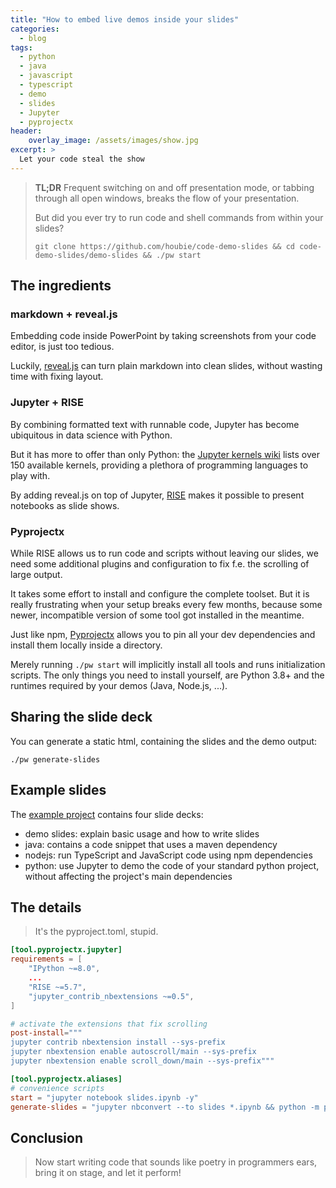 ```yaml
---
title: "How to embed live demos inside your slides"
categories:
  - blog
tags:
  - python
  - java
  - javascript
  - typescript
  - demo
  - slides
  - Jupyter
  - pyprojectx
header:
    overlay_image: /assets/images/show.jpg
excerpt: >
  Let your code steal the show
---
```

> **TL;DR**
> Frequent switching on and off presentation mode, or tabbing through all open windows, breaks the flow of your
> presentation.
> 
> But did you ever try to run code and shell commands from within your slides?
> 
> `git clone https://github.com/houbie/code-demo-slides && cd code-demo-slides/demo-slides && ./pw start`

## The ingredients
### markdown + reveal.js
Embedding code inside PowerPoint by taking screenshots from your code editor, is just too tedious.

Luckily, [reveal.js](https://revealjs.com/) can turn plain markdown into clean slides,
without wasting time with fixing layout. 

### Jupyter + RISE
By combining formatted text with runnable code, Jupyter has become ubiquitous in data science with Python.

But it has more to offer than only Python: the [Jupyter kernels wiki](https://github.com/jupyter/jupyter/wiki/Jupyter-kernels)
lists over 150 available kernels, providing a plethora of programming languages to play with.

By adding reveal.js on top of Jupyter, [RISE](https://rise.readthedocs.io/en/stable/index.html) makes it possible
to present notebooks as slide shows.

### Pyprojectx
While RISE allows us to run code and scripts without leaving our slides, we need some additional plugins and
configuration to fix f.e. the scrolling of large output.

It takes some effort to install and configure the complete toolset. But it is really frustrating
when your setup breaks every few months, because some newer, incompatible version of some tool got installed in the meantime.

Just like npm, [Pyprojectx](https://pyprojectx.github.io/) allows you to pin all your dev dependencies and install them
locally inside a directory.

Merely running `./pw start` will implicitly install all tools and runs initialization scripts.
The only things you need to install yourself, are Python 3.8+ and the runtimes required by your demos (Java, Node.js, ...).

## Sharing the slide deck
You can generate a static html, containing the slides and the demo output:
```shell
./pw generate-slides
```

## Example slides
The [example project](https://github.com/houbie/code-demo-slides) contains four slide decks:
* demo slides: explain basic usage and how to write slides
* java: contains a code snippet that uses a maven dependency
* nodejs: run TypeScript and JavaScript code using npm dependencies
* python: use Jupyter to demo the code of your standard python project, without affecting the project's main dependencies

## The details
> It's the pyproject.toml, stupid.

```toml
[tool.pyprojectx.jupyter]
requirements = [
    "IPython ~=8.0",
    ...
    "RISE ~=5.7",
    "jupyter_contrib_nbextensions ~=0.5",
]

# activate the extensions that fix scrolling
post-install="""
jupyter contrib nbextension install --sys-prefix
jupyter nbextension enable autoscroll/main --sys-prefix
jupyter nbextension enable scroll_down/main --sys-prefix"""

[tool.pyprojectx.aliases]
# convenience scripts
start = "jupyter notebook slides.ipynb -y"
generate-slides = "jupyter nbconvert --to slides *.ipynb && python -m process_html"
```

## Conclusion
> Now start writing code that sounds like poetry in programmers ears, bring it on stage, and let it perform!
